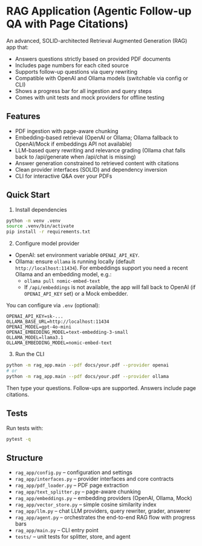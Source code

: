 # RAG Application (Agentic Follow-up QA with Page Citations)

An advanced, SOLID-architected Retrieval Augmented Generation (RAG) app that:

- Answers questions strictly based on provided PDF documents
- Includes page numbers for each cited source
- Supports follow-up questions via query rewriting
- Compatible with OpenAI and Ollama models (switchable via config or CLI)
- Shows a progress bar for all ingestion and query steps
- Comes with unit tests and mock providers for offline testing

## Features

- PDF ingestion with page-aware chunking
- Embedding-based retrieval (OpenAI or Ollama; Ollama fallback to OpenAI/Mock if embeddings API not available)
- LLM-based query rewriting and relevance grading (Ollama chat falls back to /api/generate when /api/chat is missing)
- Answer generation constrained to retrieved content with citations
- Clean provider interfaces (SOLID) and dependency inversion
- CLI for interactive Q&A over your PDFs

## Quick Start

1) Install dependencies

```bash
python -m venv .venv
source .venv/bin/activate
pip install -r requirements.txt
```

2) Configure model provider

- OpenAI: set environment variable `OPENAI_API_KEY`.
- Ollama: ensure `ollama` is running locally (default `http://localhost:11434`). For embeddings support you need a recent Ollama and an embedding model, e.g.:
	- `ollama pull nomic-embed-text`
	- If `/api/embeddings` is not available, the app will fall back to OpenAI (if `OPENAI_API_KEY` set) or a Mock embedder.

You can configure via `.env` (optional):

```
OPENAI_API_KEY=sk-...
OLLAMA_BASE_URL=http://localhost:11434
OPENAI_MODEL=gpt-4o-mini
OPENAI_EMBEDDING_MODEL=text-embedding-3-small
OLLAMA_MODEL=llama3.1
OLLAMA_EMBEDDING_MODEL=nomic-embed-text
```

3) Run the CLI

```bash
python -m rag_app.main --pdf docs/your.pdf --provider openai
# or
python -m rag_app.main --pdf docs/your.pdf --provider ollama
```

Then type your questions. Follow-ups are supported. Answers include page citations.

## Tests

Run tests with:

```bash
pytest -q
```

## Structure

- `rag_app/config.py` – configuration and settings
- `rag_app/interfaces.py` – provider interfaces and core contracts
- `rag_app/pdf_loader.py` – PDF page extraction
- `rag_app/text_splitter.py` – page-aware chunking
- `rag_app/embeddings.py` – embedding providers (OpenAI, Ollama, Mock)
- `rag_app/vector_store.py` – simple cosine similarity index
- `rag_app/llm.py` – chat LLM providers, query rewriter, grader, answerer
- `rag_app/agent.py` – orchestrates the end-to-end RAG flow with progress bars
- `rag_app/main.py` – CLI entry point
- `tests/` – unit tests for splitter, store, and agent



